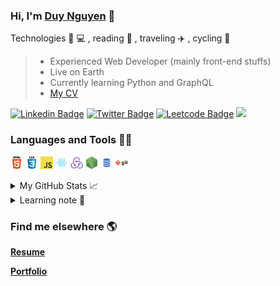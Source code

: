 ### Hi, I'm [Duy Nguyen](https://nhbduy.github.io/resume) 👋

Technologies 👨 💻 , reading 📖 , traveling ✈️ , cycling 🚴


> - Experienced Web Developer (mainly front-end stuffs)
> - Live on Earth
> - Currently learning Python and GraphQL
> - [My CV](https://bit.ly/cv-nhbduy-fe-web-engineer-aug2022)

[![Linkedin Badge](https://img.shields.io/badge/-LinkedIn-blue?style=flat-square&logo=Linkedin&logoColor=white&link=https://www.linkedin.com/in/nhbduy)](https://www.linkedin.com/in/nhbduy)
[![Twitter Badge](https://img.shields.io/badge/-Twitter-1ca0f1?style=flat-square&labelColor=1ca0f1&logo=twitter&logoColor=white&link=https://twitter.com/nhbduy75)](https://twitter.com/nhbduy75)
[![Leetcode Badge](https://img.shields.io/badge/-Leetcode-b3b3b3?style=flat-square&logo=Leetcode&logoColor=white&link=https://leetcode.com/nhbduy)](https://leetcode.com/nhbduy)
![](https://visitor-badge.glitch.me/badge?page_id=nhbduy.nhbduy)


### Languages and Tools 👨‍💻
<code><img height="20" src="https://raw.githubusercontent.com/github/explore/80688e429a7d4ef2fca1e82350fe8e3517d3494d/topics/html/html.png"></code>
<code><img height="20" src="https://raw.githubusercontent.com/github/explore/80688e429a7d4ef2fca1e82350fe8e3517d3494d/topics/css/css.png"></code>
<code><img height="20" src="https://raw.githubusercontent.com/github/explore/80688e429a7d4ef2fca1e82350fe8e3517d3494d/topics/javascript/javascript.png"></code>
<code><img height="20" src="https://raw.githubusercontent.com/github/explore/80688e429a7d4ef2fca1e82350fe8e3517d3494d/topics/react/react.png"></code>
<code><img height="20" src="https://raw.githubusercontent.com/github/explore/5c058a388828bb5fde0bcafd4bc867b5bb3f26f3/topics/redux/redux.png"></code>
<code><img height="20" src="https://raw.githubusercontent.com/github/explore/80688e429a7d4ef2fca1e82350fe8e3517d3494d/topics/nodejs/nodejs.png"></code>
<code><img height="20" src="https://raw.githubusercontent.com/github/explore/80688e429a7d4ef2fca1e82350fe8e3517d3494d/topics/sql/sql.png"></code>
<code><img height="20" src="https://raw.githubusercontent.com/github/explore/80688e429a7d4ef2fca1e82350fe8e3517d3494d/topics/git/git.png"></code>


<details>
<summary>My GitHub Stats 📈</summary>
<p align="center"><img src="https://github-readme-stats.vercel.app/api?username=nhbduy&show_icons=true&theme=dracula" alt="nhbduy" /></p>
</details>


<details>
<summary>Learning note 💯</summary>

<strong>1. Completed Courses</strong>
- [The Complete Web Developer in 2021: Zero to Mastery (2019)](http://ude.my/UC-JH55DHWB)
- [Master the Coding Interview: Data Structures + Algorithms (2020)](https://www.udemy.com/certificate/UC-649790e0-fb5a-4c9a-ad84-021c6d93f9de)
- [Learning to Learn [Efficient Learning]: Zero to Mastery (2020)](https://academy.zerotomastery.io/courses/776308/certificate)
- [Deno: The Complete Guide Zero to Mastery (2020)](https://www.udemy.com/certificate/UC-25e234f9-2eb6-441d-9ad6-144a133f71f9)

<strong>2. Ongoing Courses</strong>
- The Complete Junior to Senior Web Developer Roadmap (2021)
- Complete React Developer in 2021 (w/ Redux, Hooks, GraphQL)
- JavaScript Web Projects: 20 Projects to Build Your Portfolio
- JavaScript: The Advanced Concepts

<strong>3. To-do Courses</strong>
- Complete Python Developer in 2021: Zero To Mastery
- Complete Machine Learning and Data Science: Zero to Mastery
- Complete SQL + Databases Bootcamp: Zero to Mastery
- Complete Web & Mobile Designer in 2021: UI/UX, Figma + more
- Master the Coding Interview: Big Tech (FAANG) Interviews

<strong>4. Wishlist Courses</strong>
- Complete Ethical Hacking Bootcamp 2021: Zero to Mastery
</details>


### Find me elsewhere 🌎
**[Resume](https://nhbduy.github.io/resume)**

**[Portfolio](https://nhbduy-portfolio.netlify.app)**
